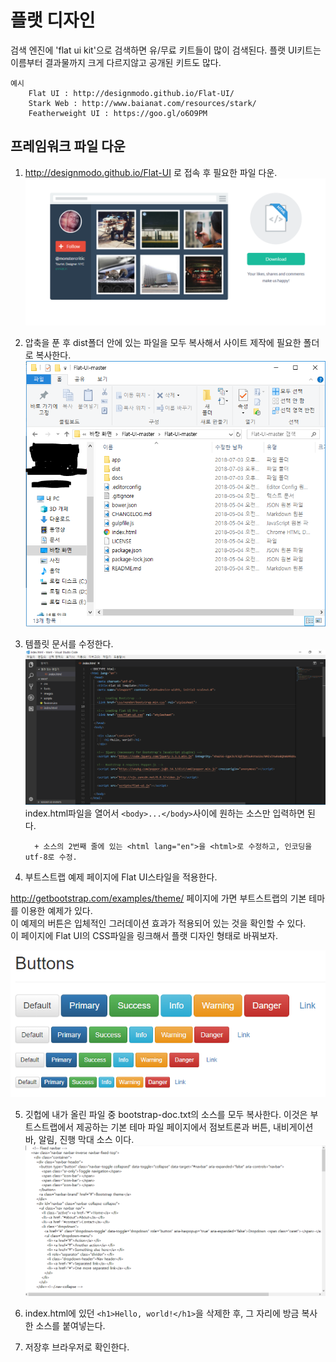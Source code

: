 # 플랫 디자인
검색 엔진에 'flat ui kit'으로 검색하면 유/무료 키트들이 많이 검색된다. 플랫 UI키트는 이름부터 결과물까지 크게 다르지않고 공개된 키트도 많다.

    예시
        Flat UI : http://designmodo.github.io/Flat-UI/
        Stark Web : http://www.baianat.com/resources/stark/
        Featherweight UI : https://goo.gl/o6O9PM

## 프레임워크 파일 다운
1. http://designmodo.github.io/Flat-UI 로 접속 후 필요한 파일 다운.
![UI](./UI.jpg)

2. 압축을 푼 후 dist폴더 안에 있는 파일을 모두 복사해서 사이트 제작에 필요한 폴더로 복사한다.
![folder](./folder.jpg)

3. 템플릿 문서를 수정한다.
![source](./source.jpg)
index.html파일을 열어서 `<body>...</body>`사이에 원하는 소스만 입력하면 된다.  
    
         + 소스의 2번째 줄에 있는 <html lang="en">을 <html>로 수정하고, 인코딩을 utf-8로 수정.

4. 부트스트랩 예제 페이지에 Flat UI스타일을 적용한다.  

http://getbootstrap.com/examples/theme/ 페이지에 가면 부트스트랩의 기본 테마를 이용한 예제가 있다.  
이 예제의 버튼은 입체적인 그러데이션 효과가 적용되어 있는 것을 확인할 수 있다.  
이 페이지에 Flat UI의 CSS파일을 링크해서 플랫 디자인 형태로 바꿔보자.

![exam](./exam.jpg)

5. 깃헙에 내가 올린 파일 중 bootstrap-doc.txt의 소스를 모두 복사한다. 이것은 부트스트랩에서 제공하는 기본 테마 파일 페이지에서 점보트론과 버튼, 내비게이션 바, 알림, 진행 막대 소스 이다.
![doc](./doc.jpg)

6. index.html에 있던 `<h1>Hello, world!</h1>`을 삭제한 후, 그 자리에 방금 복사한 소스를 붙여넣는다.

7. 저장후 브라우저로 확인한다.